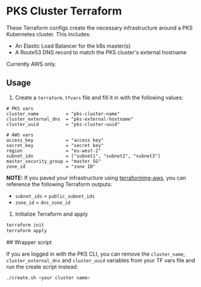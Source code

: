 # PKS Cluster Terraform

These Terraform configs create the necessary infrastructure around a PKS Kubernetes cluster.
This includes:

+ An Elastic Load Balancer for the k8s master(s)
+ A Route53 DNS record to match the PKS cluster's external hostname

Currently AWS only.

## Usage

1. Create a `terraform.tfvars` file and fill it in with the following values:

```
# PKS vars
cluster_name          = "pks-cluster-name"
cluster_external_dns  = "pks-external-hostname"
cluster_uuid          = "pks-cluster-uuid"

# AWS vars
access_key            = "access key"
secret_key            = "secret key"
region                = "eu-west-2"
subnet_ids            = ["subnet1", "subnet2", "subnet3"]
master_security_group = "master SG"
zone_id               = "zone ID"
```

**NOTE:** If you paved your infrastructure using [terraforming-aws](https://github.com/pivotal-cf/terraforming-aws), you can reference the following Terraform outputs:
+ `subnet_ids` = `public_subnet_ids`
+ `zone_id` = `dns_zone_id`

1. Initialize Terraform and apply

```bash
terraform init
terraform apply
```

## Wrapper script

If you are logged in with the PKS CLI, you can remove the `cluster_name`, `cluster_external_dns` and `cluster_uuid` variables from your TF vars file and run the create script instead:

```bash
./create.sh <your cluster name>
```

